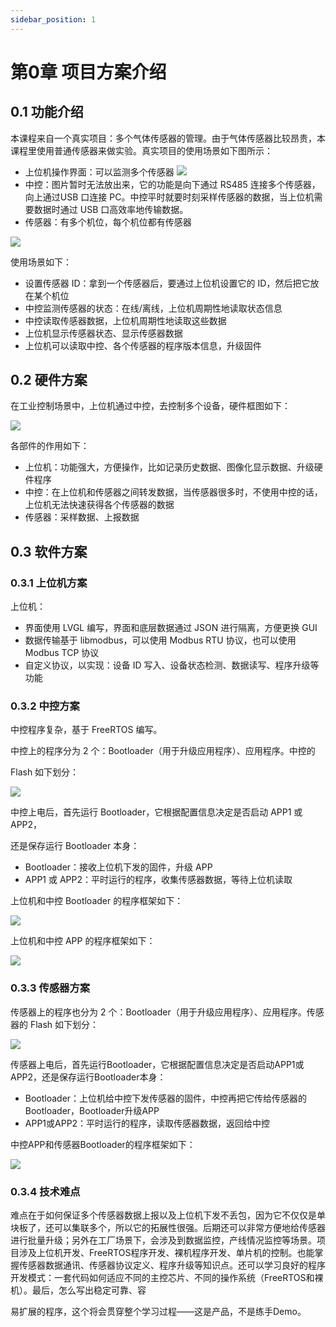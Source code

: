 ```yaml
---
sidebar_position: 1
---
```

# 第0章 项目方案介绍

##  0.1 功能介绍

本课程来自一个真实项目：多个气体传感器的管理。由于气体传感器比较昂贵，本课程里使用普通传感器来做实验。真实项目的使用场景如下图所示：

- 上位机操作界面：可以监测多个传感器
![](http://photos.100ask.net/modbus-docs/project_one/chapter1/image1.png)
- 中控：图片暂时无法放出来，它的功能是向下通过 RS485 连接多个传感器，向上通过USB 口连接 PC。中控平时就要时刻采样传感器的数据，当上位机需要数据时通过 USB 口高效率地传输数据。
- 传感器：有多个机位，每个机位都有传感器

![](http://photos.100ask.net/modbus-docs/project_one/chapter1/image2.png)

使用场景如下：

- 设置传感器 ID：拿到一个传感器后，要通过上位机设置它的 ID，然后把它放在某个机位
- 中控监测传感器的状态：在线/离线，上位机周期性地读取状态信息
- 中控读取传感器数据，上位机周期性地读取这些数据
- 上位机显示传感器状态、显示传感器数据
- 上位机可以读取中控、各个传感器的程序版本信息，升级固件

## 0.2 硬件方案

在工业控制场景中，上位机通过中控，去控制多个设备，硬件框图如下：

![](http://photos.100ask.net/modbus-docs/project_one/chapter1/image3.png)

各部件的作用如下：

- 上位机：功能强大，方便操作，比如记录历史数据、图像化显示数据、升级硬件程序
- 中控：在上位机和传感器之间转发数据，当传感器很多时，不使用中控的话，上位机无法快速获得各个传感器的数据
- 传感器：采样数据、上报数据

## 0.3 软件方案

### 0.3.1 上位机方案

上位机：

- 界面使用 LVGL 编写，界面和底层数据通过 JSON 进行隔离，方便更换 GUI
- 数据传输基于 libmodbus，可以使用 Modbus RTU 协议，也可以使用 Modbus TCP 协议
- 自定义协议，以实现：设备 ID 写入、设备状态检测、数据读写、程序升级等功能

### 0.3.2 **中控方案**

中控程序复杂，基于 FreeRTOS 编写。

中控上的程序分为 2 个：Bootloader（用于升级应用程序）、应用程序。中控的

Flash 如下划分：

![](http://photos.100ask.net/modbus-docs/project_one/chapter1/image4.png)

中控上电后，首先运行 Bootloader，它根据配置信息决定是否启动 APP1 或 APP2，

还是保存运行 Bootloader 本身：

- Bootloader：接收上位机下发的固件，升级 APP
- APP1 或 APP2：平时运行的程序，收集传感器数据，等待上位机读取

上位机和中控 Bootloader 的程序框架如下：

![](http://photos.100ask.net/modbus-docs/project_one/chapter1/image5.png)

上位机和中控 APP 的程序框架如下：

![](http://photos.100ask.net/modbus-docs/project_one/chapter1/image6.png)

### 0.3.3 **传感器方案**

传感器上的程序也分为 2 个：Bootloader（用于升级应用程序）、应用程序。传感器的 Flash 如下划分：

![](http://photos.100ask.net/modbus-docs/project_one/chapter1/image7.png)

传感器上电后，首先运行Bootloader，它根据配置信息决定是否启动APP1或APP2，还是保存运行Bootloader本身：

- Bootloader：上位机给中控下发传感器的固件，中控再把它传给传感器的Bootloader，Bootloader升级APP
- APP1或APP2：平时运行的程序，读取传感器数据，返回给中控

中控APP和传感器Bootloader的程序框架如下：

![](http://photos.100ask.net/modbus-docs/project_one/chapter1/image8.png)

### 0.3.4 **技术难点**

难点在于如何保证多个传感器数据上报以及上位机下发不丢包，因为它不仅仅是单块板了，还可以集联多个，所以它的拓展性很强。后期还可以非常方便地给传感器进行批量升级；另外在工厂场景下，会涉及到数据监控，产线情况监控等场景。项目涉及上位机开发、FreeRTOS程序开发、裸机程序开发、单片机的控制。也能掌握传感器数据通讯、传感器协议定义、程序升级等知识点。还可以学习良好的程序开发模式：一套代码如何适应不同的主控芯片、不同的操作系统（FreeRTOS和裸机）。最后，怎么写出稳定可靠、容

易扩展的程序，这个将会贯穿整个学习过程——这是产品，不是练手Demo。